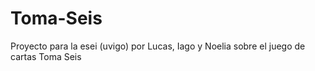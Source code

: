 # Toma-Seis
Proyecto para la esei (uvigo) por Lucas, Iago y Noelia sobre el juego de cartas Toma Seis
